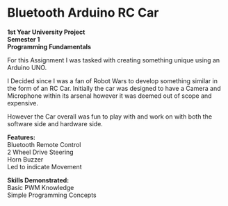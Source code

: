 # Bluetooth Arduino RC Car

**1st Year University Project** <br/>
**Semester 1** <br/>
**Programming Fundamentals**

For this Assignment I was tasked with creating something unique using an Arduino UNO.

I Decided since I was a fan of Robot Wars to develop something similar in the form of an RC Car.
Initially the car was designed to have a Camera and Microphone within its arsenal however it was deemed out of scope and expensive.

However the Car overall was fun to play with and work on with both the software side and hardware side.

 **Features:** <br/>
 Bluetooth Remote Control <br/>
 2 Wheel Drive Steering <br/>
 Horn Buzzer <br/>
 Led to indicate Movement <br/>
 
 **Skills Demonstrated:** <br/>
  Basic PWM Knowledge <br/>
  Simple Programming Concepts <br/>
  
